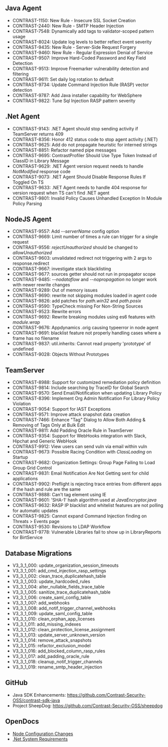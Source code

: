 <!--
title: "Contrast 3.3.1 - August 2016"
description: "Contrast 3.3.1 August 2016"
tags: "3.3.1 August Release Notes"
-->

## Java Agent
* CONTRAST-1150: New Rule - Insecure SSL Socket Creation
* CONTRAST-2440: New Rule - SMTP Header Injection
* CONTRAST-7548: Dynamically add tags to validator-scoped pattern usage
* CONTRAST-8024: Update log levels to better reflect event severity
* CONTRAST-9435: New Rule - Server-Side Request Forgery
* CONTRAST-9460: New Rule - Regular Expression Denial of Service
* CONTRAST-9507: Improve Hard-Coded Password and Key Field Detection
* CONTRAST-9513: Improve Freemarker vulnerability detection and filtering
* CONTRAST-9611: Set daily log rotation to default
* CONTRAST-9734: Update Command Injection Rule (RASP) vector detection
* CONTRAST-9787: Add Java installer capability for WebSphere
* CONTRAST-9822: Tune Sql Injection RASP pattern severity 


## .Net Agent
* CONTRAST-9143: .NET Agent should stop sending activity if TeamServer returns 409
* CONTRAST-8356: Honor 412 status code to stop agent activity (.NET)
* CONTRAST-9625: Add do not propagate heuristic for interned strings
* CONTRAST-8851: Refactor named pipe messages
* CONTRAST-9695: ContrastProfiler Should Use Type Token Instead of ClassID in Library Message
* CONTRAST-9629: .NET Agent version request needs to handle *NotModified* response code
* CONTRAST-9073: .NET Agent Should Disable Response Rules If Toggled On TS
* CONTRAST-9633: .NET Agent needs to handle 404 response for version request when TS can't find .NET agent
* CONTRAST-9801: Invalid Policy Causes Unhandled Exception In Module Policy Parsing


## NodeJS Agent
* CONTRAST-9557: Add *--serverName* config option
* CONTRAST-9669: Limit number of times a rule can trigger for a single request
* CONTRAST-9556: *rejectUnauthorized* should be changed to *allowUnauthorized*
* CONTRAST-9603: unvalidated redirect not triggering with 2 args to response.redirect
* CONTRAST-9667: investigate stack blacklisting
* CONTRAST-9677: sources getter should not run in propagator scope
* CONTRAST-9485: *--nodataflow* and *--nopropagation* no longer work with newer rewrite changes
* CONTRAST-9289: Out of memory issues
* CONTRAST-9690: rewrite not skipping modules loaded in agent code
* CONTRAST-9826: add patches for *path.win32* and *path.posix*
* CONTRAST-9590: TypeCheck missing For Non-String Sources
* CONTRAST-9523: Rewrite errors
* CONTRAST-9692: Rewrite breaking modules using es6 features with *module.wrap*
* CONTRAST-9676: Appdynamics .orig causing typeerror in node agent
* CONTRAST-9691: blacklist feature not properly handling cases where a frame has no filename
* CONTRAST-9837: util.inherits: Cannot read property 'prototype' of undefined
* CONTRAST-9028: Objects Without Prototypes

## TeamServer
* CONTRAST-8988: Support for customized remediation policy definition
* CONTRAST-9814: Include searching by TraceID for Global Search
* CONTRAST-9570: Send Email/Notification when updating Library Policy
* CONTRAST-8396: Implement Org Admin Notification For Library Policy Violation
* CONTRAST-9054: Support for IAST Exceptions
* CONTRAST-9571: Improve attack snapshot data creation
* CONTRAST-7466: Enhance "Tag" Dialog to Allow Both Adding & Removing of Tags Only at Bulk Edit
* CONTRAST-9811: Add Padding Oracle Rule in TeamServer
* CONTRAST-9354: Support for WebHooks integration with Slack, Hipchat and Generic WebHook
* CONTRAST-9912: View users can send vuln via email within vuln
* CONTRAST-9673: Possible Racing Condition with *ClassLoading* on Startup
* CONTRAST-9682: Organization Settings: Group Page Failing to Load Group Grid Control
* CONTRAST-9831: Email Notification Are Not Getting sent for child applications
* CONTRAST-9902: Preflight is rejecting trace entries from different apps if the hash and rule are the same
* CONTRAST-9888: Can't tag element using IE
* CONTRAST-9601: 'SHA-1' hash algorithm used at *JavaEncryptor.java*
* CONTRAST-9632: RASP IP blacklist and whitelist features are not polling for automatic updates
* CONTRAST-9825: Cannot expand Command Injection finding on Threats > Events page
* CONTRAST-9530: Revisions to LDAP Workflow
* CONTRAST-9778: Vulnerable Libraries fail to show up in LibraryReports for BirtService

## Database Migrations
* V3_3_1_000: update_organization_session_timeouts
* V3_3_1_001: add_cmd_injection_rasp_settings
* V3_3_1_002: clean_trace_duplicatehash_table
* V3_3_1_003: update_hardcoded_rules
* V3_3_1_004: alter_nullable_fields_trace_table
* V3_3_1_005: sanitize_trace_duplicatehash_table
* V3_3_1_006: create_saml_config_table
* V3_3_1_007: add_webhooks
* V3_3_1_008: add_notif_trigger_channel_webhooks
* V3_3_1_009: update_saml_config_table
* V3_3_1_010: clean_orphan_app_licenses
* V3_3_1_011: add_missing_indexes
* V3_3_1_012: clean_protection_license_assignment
* V3_3_1_013: update_server_unknown_version
* V3_3_1_014: remove_attack_snapshots
* V3_3_1_015: refactor_exclusion_model
* V3_3_1_016: add_blocked_column_rasp_rules
* V3_3_1_017: add_padding_oracle_rule
* V3_3_1_018: cleanup_notif_trigger_channels
* V3_3_1_019: rename_smtp_header_injection


## GitHub
* Java SDK Enhancements: https://github.com/Contrast-Security-OSS/contrast-sdk-java
* Project SheepDog: https://github.com/Contrast-Security-OSS/sheepdog


## OpenDocs
* [Node Configuration Changes](installation_node.html#config)
* [.Net System Requirements](installation_net.html#net-install)
